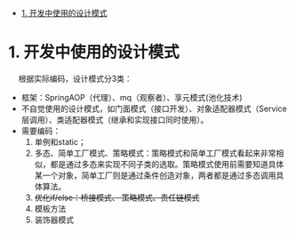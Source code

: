 

<!-- TOC -->

- [1. 开发中使用的设计模式](#1-开发中使用的设计模式)

<!-- /TOC -->

# 1. 开发中使用的设计模式

<!-- 

https://mp.weixin.qq.com/s/LD7WHJ-OHmU81G3xgL5u5g

-->

&emsp; 根据实际编码，设计模式分3类：  
* 框架：SpringAOP（代理）、mq（观察者）、享元模式(池化技术)  
* 不自觉使用的设计模式，如门面模式（接口开发）、对象适配器模式（Service层调用）、类适配器模式（继承和实现接口同时使用）。  
* 需要编码：
    1. 单例和static；  
    2. 多态、简单工厂模式、策略模式：策略模式和简单工厂模式看起来非常相似，都是通过多态来实现不同子类的选取。策略模式使用前需要知道具体某一个对象，简单工厂则是通过条件创造对象，两者都是通过多态调用具体算法。   
    3. ~~优化if/else：桥接模式、 策略模式、责任链模式~~  
    4. 模板方法
    5. 装饰器模式  

